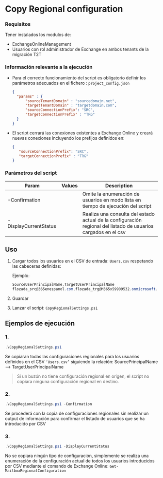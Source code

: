 # Copy Regional configuration

### Requisitos

Tener instalados los modulos de:

- ExchangeOnlineManagement
- Usuarios con rol administrador de Exchange en ambos tenants de la migración T2T

### Información relevante a la ejecución

- Para el correcto funcionamiento del script es obligatorio definir los parámetros adecuados en el fichero :  `project_config.json`
    
    ```json
    {
      "params" : {
          "sourceTenantDomain" : "sourcedomain.net",
          "targetTenantDomain" : "targetdomain.com",
          "sourceConnectionPrefix": "SRC",
          "targetConnectionPrefix" : "TRG"
      }
    }
    ```
    
- El script cerrará las conexiones existentes a Exchange Online y creará nuevas conexiones incluyendo los prefijos definidos en:
    
    ```json
    {
       "sourceConnectionPrefix": "SRC",
       "targetConnectionPrefix" : "TRG"
    }
    ```
    

### Parámetros del script

| Param | Values | Description |
| --- | --- | --- |
| -Confirmation |  | Omite la enumeración de usuarios en modo lista en tiempo de ejecución del script |
| -DisplayCurrentStatus |  | Realiza una consulta del estado actual de la configuración regional del listado de usuarios cargados en el csv |

## Uso

1. Cargar todos los usuarios en el CSV de entrada: `Users.csv` respetando las cabeceras definidas:
    
    Ejemplo:
    
    ```powershell
    SourceUserPrincipalName,TargetUserPrincipalName
    flozada_src@365enespanol.com,flozada_trg@M365x59909532.onmicrosoft.com
    ```
    
2. Guardar
3. Lanzar el script: `CopyRegionalSettings.ps1`

## Ejemplos de ejecución

### 1.

```powershell
.\CopyRegionalSettings.ps1
```

Se copiaran todas las configuraciones regionales para los usuarios definidos en el CSV `‘Users.csv’` siguiendo la relación: SourcePrincipalName —> TargetUserPrincipalName

> Si un buzón no tiene configuración regional en origen, el script no copiara ninguna configuración regional en destino.
> 

### 2.

```powershell
.\CopyRegionalSettings.ps1 -Confirmation
```

Se procederá con la copia de configuraciones regionales sin realizar un output de información para confirmar el listado de usuarios que se ha introducido por CSV

### 3.

```powershell
.\CopyRegionalSettings.ps1 -DisplayCurrentStatus
```

No se copiara ningún tipo de configuración, simplemente se realiza una enumeración de la configuración actual de todos los usuarios introducidos por CSV mediante el comando de Exchange Online: `Get-MailboxRegionalConfiguration`